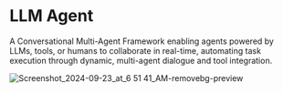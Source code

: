 # LLM Agent
A Conversational Multi-Agent Framework enabling agents powered by LLMs, tools, or humans to collaborate in real-time, automating task execution through dynamic, multi-agent dialogue and tool integration. 




![Screenshot_2024-09-23_at_6 51 41_AM-removebg-preview](https://github.com/user-attachments/assets/0dc91cec-b204-4eb4-a89d-e775f6216440)



